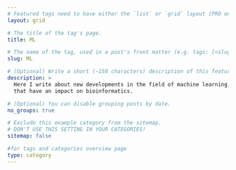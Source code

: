 ```yaml
---
# Featured tags need to have either the `list` or `grid` layout (PRO only).
layout: grid

# The title of the tag's page.
title: ML

# The name of the tag, used in a post's front matter (e.g. tags: [<slug>]).
slug: ML

# (Optional) Write a short (~150 characters) description of this featured tag.
description: >
  Here I write about new developments in the field of machine learning, particularly ones that I find interesting and 
  that have an impact on bioinformatics.

# (Optional) You can disable grouping posts by date.
no_groups: true

# Exclude this example category from the sitemap.
# DON'T USE THIS SETTING IN YOUR CATEGORIES!
sitemap: false

#for tags and categories overview page
type: category
---
```

